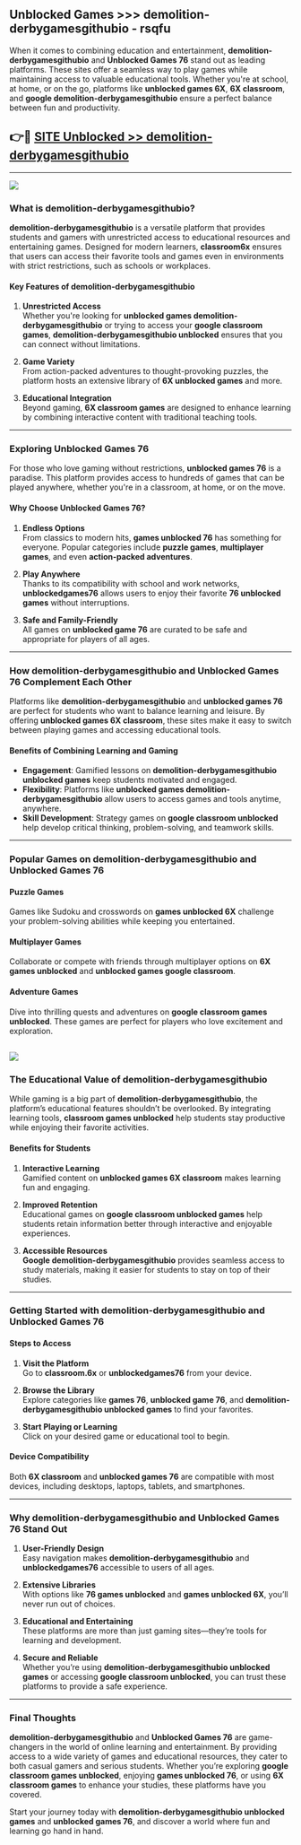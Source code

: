 ## Unblocked Games >>> demolition-derbygamesgithubio - rsqfu 

When it comes to combining education and entertainment, **demolition-derbygamesgithubio** and **Unblocked Games 76** stand out as leading platforms. These sites offer a seamless way to play games while maintaining access to valuable educational tools. Whether you're at school, at home, or on the go, platforms like **unblocked games 6X**, **6X classroom**, and **google demolition-derbygamesgithubio** ensure a perfect balance between fun and productivity.
## 👉🔴 [SITE Unblocked >> demolition-derbygamesgithubio](http://premium.freeplayer.one?title=demolition-derbygamesgithubio&ref=22JU)
---
<a href="http://premium.freeplayer.one?title=demolition-derbygamesgithubio&ref=22JU/"><img src="https://github.com/user-attachments/assets/438f12ca-57a4-47a3-8ead-c64da593a1e5"/></a>
### What is demolition-derbygamesgithubio?  

**demolition-derbygamesgithubio** is a versatile platform that provides students and gamers with unrestricted access to educational resources and entertaining games. Designed for modern learners, **classroom6x** ensures that users can access their favorite tools and games even in environments with strict restrictions, such as schools or workplaces.  

#### Key Features of demolition-derbygamesgithubio  

1. **Unrestricted Access**  
   Whether you're looking for **unblocked games demolition-derbygamesgithubio** or trying to access your **google classroom games**, **demolition-derbygamesgithubio unblocked** ensures that you can connect without limitations.  

2. **Game Variety**  
   From action-packed adventures to thought-provoking puzzles, the platform hosts an extensive library of **6X unblocked games** and more.  

3. **Educational Integration**  
   Beyond gaming, **6X classroom games** are designed to enhance learning by combining interactive content with traditional teaching tools.  



---

### Exploring Unblocked Games 76  

For those who love gaming without restrictions, **unblocked games 76** is a paradise. This platform provides access to hundreds of games that can be played anywhere, whether you're in a classroom, at home, or on the move.  

#### Why Choose Unblocked Games 76?  

1. **Endless Options**  
   From classics to modern hits, **games unblocked 76** has something for everyone. Popular categories include **puzzle games**, **multiplayer games**, and even **action-packed adventures**.  

2. **Play Anywhere**  
   Thanks to its compatibility with school and work networks, **unblockedgames76** allows users to enjoy their favorite **76 unblocked games** without interruptions.  

3. **Safe and Family-Friendly**  
   All games on **unblocked game 76** are curated to be safe and appropriate for players of all ages.  

---

### How demolition-derbygamesgithubio and Unblocked Games 76 Complement Each Other  

Platforms like **demolition-derbygamesgithubio** and **unblocked games 76** are perfect for students who want to balance learning and leisure. By offering **unblocked games 6X classroom**, these sites make it easy to switch between playing games and accessing educational tools.  

#### Benefits of Combining Learning and Gaming  

- **Engagement**: Gamified lessons on **demolition-derbygamesgithubio unblocked games** keep students motivated and engaged.  
- **Flexibility**: Platforms like **unblocked games demolition-derbygamesgithubio** allow users to access games and tools anytime, anywhere.  
- **Skill Development**: Strategy games on **google classroom unblocked** help develop critical thinking, problem-solving, and teamwork skills.  

---

### Popular Games on demolition-derbygamesgithubio and Unblocked Games 76  

#### Puzzle Games  

Games like Sudoku and crosswords on **games unblocked 6X** challenge your problem-solving abilities while keeping you entertained.  

#### Multiplayer Games  

Collaborate or compete with friends through multiplayer options on **6X games unblocked** and **unblocked games google classroom**.  

#### Adventure Games  

Dive into thrilling quests and adventures on **google classroom games unblocked**. These games are perfect for players who love excitement and exploration.  

<a href="http://download.freeplayer.one?title=demolition-derbygamesgithubio&ref=23D/"><img src="https://github.com/user-attachments/assets/fe0c3e91-c8e1-489c-acf0-e2f614c12fb8"/></a>
---

### The Educational Value of demolition-derbygamesgithubio  

While gaming is a big part of **demolition-derbygamesgithubio**, the platform’s educational features shouldn’t be overlooked. By integrating learning tools, **classroom games unblocked** help students stay productive while enjoying their favorite activities.  

#### Benefits for Students  

1. **Interactive Learning**  
   Gamified content on **unblocked games 6X classroom** makes learning fun and engaging.  

2. **Improved Retention**  
   Educational games on **google classroom unblocked games** help students retain information better through interactive and enjoyable experiences.  

3. **Accessible Resources**  
   **Google demolition-derbygamesgithubio** provides seamless access to study materials, making it easier for students to stay on top of their studies.  

---

### Getting Started with demolition-derbygamesgithubio and Unblocked Games 76  

#### Steps to Access  

1. **Visit the Platform**  
   Go to **classroom.6x** or **unblockedgames76** from your device.  

2. **Browse the Library**  
   Explore categories like **games 76**, **unblocked game 76**, and **demolition-derbygamesgithubio unblocked games** to find your favorites.  

3. **Start Playing or Learning**  
   Click on your desired game or educational tool to begin.  

#### Device Compatibility  

Both **6X classroom** and **unblocked games 76** are compatible with most devices, including desktops, laptops, tablets, and smartphones.  

---

### Why demolition-derbygamesgithubio and Unblocked Games 76 Stand Out  

1. **User-Friendly Design**  
   Easy navigation makes **demolition-derbygamesgithubio** and **unblockedgames76** accessible to users of all ages.  

2. **Extensive Libraries**  
   With options like **76 games unblocked** and **games unblocked 6X**, you’ll never run out of choices.  

3. **Educational and Entertaining**  
   These platforms are more than just gaming sites—they’re tools for learning and development.  

4. **Secure and Reliable**  
   Whether you’re using **demolition-derbygamesgithubio unblocked games** or accessing **google classroom unblocked**, you can trust these platforms to provide a safe experience.  

---

### Final Thoughts  

**demolition-derbygamesgithubio** and **Unblocked Games 76** are game-changers in the world of online learning and entertainment. By providing access to a wide variety of games and educational resources, they cater to both casual gamers and serious students. Whether you’re exploring **google classroom games unblocked**, enjoying **games unblocked 76**, or using **6X classroom games** to enhance your studies, these platforms have you covered.  

Start your journey today with **demolition-derbygamesgithubio unblocked games** and **unblocked games 76**, and discover a world where fun and learning go hand in hand.  